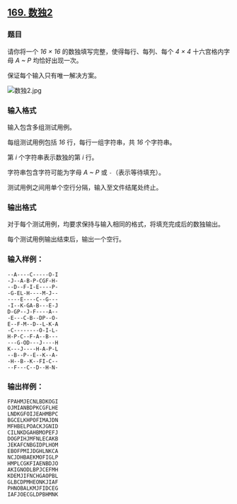 ## [169. 数独2](https://www.acwing.com/problem/content/171/)

### 题目

请你将一个 *16 × 16* 的数独填写完整，使得每行、每列、每个 *4 × 4* 十六宫格内字母 *A ~ P* 均恰好出现一次。

保证每个输入只有唯一解决方案。

 ![数独2.jpg](/media/article/image/2019/01/16/19_cabce58018-数独2.jpg)

### 输入格式

输入包含多组测试用例。

每组测试用例包括 *16* 行，每行一组字符串，共 *16* 个字符串。

第 *i* 个字符串表示数独的第 *i* 行。

字符串包含字符可能为字母 *A ~ P* 或 `-`（表示等待填充）。

测试用例之间用单个空行分隔，输入至文件结尾处终止。

### 输出格式

对于每个测试用例，均要求保持与输入相同的格式，将填充完成后的数独输出。

每个测试用例输出结束后，输出一个空行。

### 输入样例：

```
--A----C-----O-I
-J--A-B-P-CGF-H-
--D--F-I-E----P-
-G-EL-H----M-J--
----E----C--G---
-I--K-GA-B---E-J
D-GP--J-F----A--
-E---C-B--DP--O-
E--F-M--D--L-K-A
-C--------O-I-L-
H-P-C--F-A--B---
---G-OD---J----H
K---J----H-A-P-L
--B--P--E--K--A-
-H--B--K--FI-C--
--F---C--D--H-N-
```

### 输出样例：

```
FPAHMJECNLBDKOGI
OJMIANBDPKCGFLHE
LNDKGFOIJEAHMBPC
BGCELKHPOFIMAJDN
MFHBELPOACKJGNID
CILNKDGAHBMOPEFJ
DOGPIHJMFNLECAKB
JEKAFCNBGIDPLHOM
EBOFPMIJDGHLNKCA
NCJDHBAEKMOFIGLP
HMPLCGKFIAENBDJO
AKIGNODLBPJCEFMH
KDEMJIFNCHGAOPBL
GLBCDPMHEONKJIAF
PHNOBALKMJFIDCEG
IAFJOECGLDPBHMNK
```
